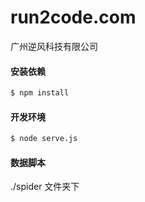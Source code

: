 # run2code.com
广州逆风科技有限公司

#### 安装依赖

```bash
$ npm install
```

#### 开发环境

```bash
$ node serve.js
```

#### 数据脚本

./spider 文件夹下
